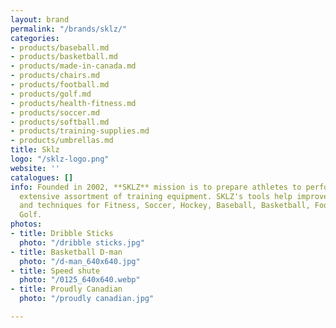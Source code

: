 ```yaml
---
layout: brand
permalink: "/brands/sklz/"
categories:
- products/baseball.md
- products/basketball.md
- products/made-in-canada.md
- products/chairs.md
- products/football.md
- products/golf.md
- products/health-fitness.md
- products/soccer.md
- products/softball.md
- products/training-supplies.md
- products/umbrellas.md
title: Sklz
logo: "/sklz-logo.png"
website: ''
catalogues: []
info: Founded in 2002, **SKLZ** mission is to prepare athletes to perform with an
  extensive assortment of training equipment. SKLZ's tools help improve specific skills
  and techniques for Fitness, Soccer, Hockey, Baseball, Basketball, Football, and
  Golf.
photos:
- title: Dribble Sticks
  photo: "/dribble sticks.jpg"
- title: Basketball D-man
  photo: "/d-man_640x640.jpg"
- title: Speed shute
  photo: "/0125_640x640.webp"
- title: Proudly Canadian
  photo: "/proudly canadian.jpg"

---
```

